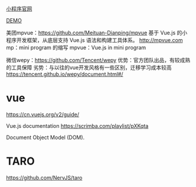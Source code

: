 
[小程序官网](https://mp.weixin.qq.com/cgi-bin/wx?token=&lang=zh_CN)

[DEMO](https://developers.weixin.qq.com/miniprogram/dev/demo.html)


美团mpvue：https://github.com/Meituan-Dianping/mpvue
基于 Vue.js 的小程序开发框架，从底层支持 Vue.js 语法和构建工具体系。 http://mpvue.com
mp：mini program 的缩写
mpvue：Vue.js in mini program


微信wepy：https://github.com/Tencent/wepy
优势：官方团队出品，有较成熟的工具保障
劣势：与以往的vue开发风格有一些区别，迁移学习成本较高
https://tencent.github.io/wepy/document.html#/

# vue
https://cn.vuejs.org/v2/guide/

Vue.js documentation
https://scrimba.com/playlist/pXKqta

Document Object Model (DOM).

# TARO
https://github.com/NervJS/taro

